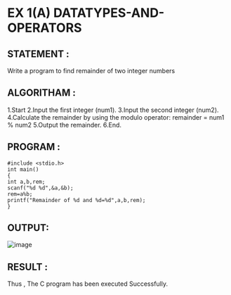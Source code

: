 # EX 1(A) DATATYPES-AND-OPERATORS
## STATEMENT :
Write a program to find remainder of two integer numbers
## ALGORITHAM :
1.Start
2.Input the first integer (num1).
3.Input the second integer (num2).
4.Calculate the remainder by using the modulo operator: remainder = num1 % num2
5.Output the remainder.
6.End.
## PROGRAM :
```
#include <stdio.h>
int main()
{
int a,b,rem;
scanf("%d %d",&a,&b);
rem=a%b;
printf("Remainder of %d and %d=%d",a,b,rem);
}
```
## OUTPUT:
![image](https://github.com/Niroshassithanathan/DATATYPES-AND-OPERATORS/assets/121418437/69aedc69-a721-4bf9-88ea-079f39cf8aca)
## RESULT :
Thus , The C program has been executed Successfully.
